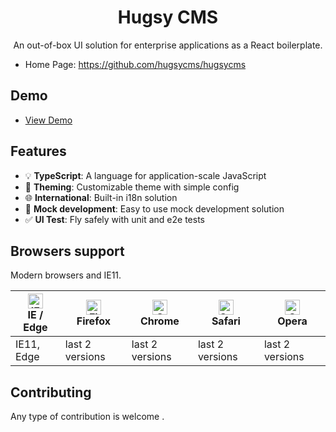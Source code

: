 <h1 align="center">Hugsy CMS</h1>

<div align="center">

An out-of-box UI solution for enterprise applications as a React boilerplate.

</div>

- Home Page: https://github.com/hugsycms/hugsycms

## Demo

- [View Demo](http://106.13.45.226:5000)

## Features

- :bulb: **TypeScript**: A language for application-scale JavaScript
- :art: **Theming**: Customizable theme with simple config
- :globe_with_meridians: **International**: Built-in i18n solution
- :1234: **Mock development**: Easy to use mock development solution
- :white_check_mark: **UI Test**: Fly safely with unit and e2e tests

## Browsers support

Modern browsers and IE11.

| [<img src="https://raw.githubusercontent.com/alrra/browser-logos/master/src/edge/edge_48x48.png" alt="IE / Edge" width="24px" height="24px" />](http://godban.github.io/browsers-support-badges/)</br>IE / Edge | [<img src="https://raw.githubusercontent.com/alrra/browser-logos/master/src/firefox/firefox_48x48.png" alt="Firefox" width="24px" height="24px" />](http://godban.github.io/browsers-support-badges/)</br>Firefox | [<img src="https://raw.githubusercontent.com/alrra/browser-logos/master/src/chrome/chrome_48x48.png" alt="Chrome" width="24px" height="24px" />](http://godban.github.io/browsers-support-badges/)</br>Chrome | [<img src="https://raw.githubusercontent.com/alrra/browser-logos/master/src/safari/safari_48x48.png" alt="Safari" width="24px" height="24px" />](http://godban.github.io/browsers-support-badges/)</br>Safari | [<img src="https://raw.githubusercontent.com/alrra/browser-logos/master/src/opera/opera_48x48.png" alt="Opera" width="24px" height="24px" />](http://godban.github.io/browsers-support-badges/)</br>Opera |
| --- | --- | --- | --- | --- |
| IE11, Edge | last 2 versions | last 2 versions | last 2 versions | last 2 versions |

## Contributing

Any type of contribution is welcome .
